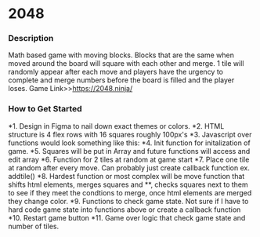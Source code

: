 # **2048**

### Description 
Math based game with moving blocks. Blocks that are the same when moved around 
the board will square with each other and merge. 1 tile will randomly appear after each move and players have the urgency to complete and merge numbers before the board is filled and the player loses. Game Link>>https://2048.ninja/



### How to Get Started
*1. Design in Figma to nail down exact themes or colors. 
*2. HTML structure is 4 flex rows with 16 squares roughly 100px's
*3. Javascript over functions would look something like this:
*4. Init function for initalization of game.
*5. Squares will be put in Array and future functions will access and edit array
*6. Function for 2 tiles at random at game start
*7. Place one tile at random after every move. Can probably just create callback function ex. addtile()
*8. Hardest function or most complex will be move function that shifts html elements, merges squares and **, checks squares next to them to see if they meet the condtions to merge, once html elements are merged they change color.
*9. Functions to check game state. Not sure if I have to hard code game state into 
  functions above or create a callback function
*10. Restart game button
*11. Game over logic that check game state and number of tiles. 



